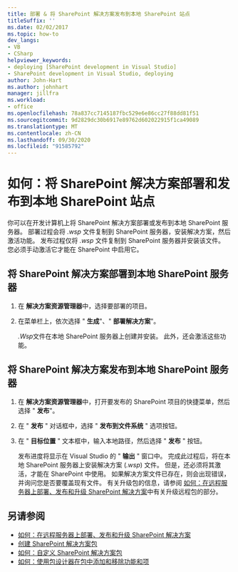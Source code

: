 ```yaml
---
title: 部署 & 将 SharePoint 解决方案发布到本地 SharePoint 站点
titleSuffix: ''
ms.date: 02/02/2017
ms.topic: how-to
dev_langs:
- VB
- CSharp
helpviewer_keywords:
- deploying [SharePoint development in Visual Studio]
- SharePoint development in Visual Studio, deploying
author: John-Hart
ms.author: johnhart
manager: jillfra
ms.workload:
- office
ms.openlocfilehash: 78a837cc7145187fbc529e6e86cc27f88dd81f51
ms.sourcegitcommit: 9d2829dc30b6917e89762d602022915f1ca49089
ms.translationtype: MT
ms.contentlocale: zh-CN
ms.lasthandoff: 09/30/2020
ms.locfileid: "91585792"
---
```

# <a name="how-to-deploy-and-publish-a-sharepoint-solution-to-a-local-sharepoint-site"></a>如何：将 SharePoint 解决方案部署和发布到本地 SharePoint 站点
  你可以在开发计算机上将 SharePoint 解决方案部署或发布到本地 SharePoint 服务器。 部署过程会将 *.wsp* 文件复制到 SharePoint 服务器，安装解决方案，然后激活功能。 发布过程仅将 *.wsp* 文件复制到 SharePoint 服务器并安装该文件。 您必须手动激活它才能在 SharePoint 中启用它。

## <a name="to-deploy-a-sharepoint-solution-to-the-local-sharepoint-server"></a>将 SharePoint 解决方案部署到本地 SharePoint 服务器

1. 在 **解决方案资源管理器**中，选择要部署的项目。

2. 在菜单栏上，依次选择 " **生成**"、" **部署解决方案**"。

     *.Wsp*文件在本地 SharePoint 服务器上创建并安装。 此外，还会激活这些功能。

## <a name="to-publish-a-sharepoint-solution-to-a-local-sharepoint-server"></a>将 SharePoint 解决方案发布到本地 SharePoint 服务器

1. 在 **解决方案资源管理器**中，打开要发布的 SharePoint 项目的快捷菜单，然后选择 " **发布**"。

2. 在 " **发布** " 对话框中，选择 " **发布到文件系统** " 选项按钮。

3. 在 " **目标位置** " 文本框中，输入本地路径，然后选择 " **发布** " 按钮。

     发布进度将显示在 Visual Studio 的 " **输出** " 窗口中。 完成此过程后，将在本地 SharePoint 服务器上安装解决方案 (*.wsp*) 文件。 但是，还必须将其激活，才能在 SharePoint 中使用。 如果解决方案文件已存在，则会出现错误，并询问您是否要覆盖现有文件。 有关升级包的信息，请参阅 [如何：在远程服务器上部署、发布和升级 SharePoint 解决方案](../sharepoint/how-to-deploy-publish-and-upgrade-sharepoint-solutions-on-a-remote-server.md)中有关升级远程包的部分。

## <a name="see-also"></a>另请参阅
- [如何：在远程服务器上部署、发布和升级 SharePoint 解决方案](../sharepoint/how-to-deploy-publish-and-upgrade-sharepoint-solutions-on-a-remote-server.md)
- [创建 SharePoint 解决方案包](../sharepoint/creating-sharepoint-solution-packages.md)
- [如何：自定义 SharePoint 解决方案包](../sharepoint/how-to-customize-a-sharepoint-solution-package.md)
- [如何：使用包设计器在包中添加和移除功能和项](../sharepoint/how-to-add-and-remove-features-and-items-to-a-package-by-using-the-package-designer.md)
